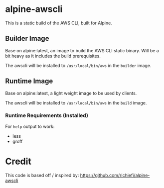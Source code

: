 # alpine-awscli

This is a static build of the AWS CLI, built for Alpine.

## Builder Image
Base on alpine:latest, an image to build the AWS CLI static binary.
Will be a bit heavy as it includes the build prerequisites.

The awscli will be installed to `/usr/local/bin/aws` in the `builder` image.

## Runtime Image
Base on alpine:latest, a light weight image to be used by clients.

The awscli will be installed to `/usr/local/bin/aws` in the `build` image.

### Runtime Requirements (Installed)
For `help` output to work:
* less
* groff

# Credit
This code is based off / inspired by: https://github.com/richiefi/alpine-awscli

